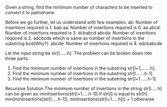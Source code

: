 Given a string, find the minimum number of characters to be inserted to convert it to palindrome.

Before we go further, let us understand with few examples:
    ab: Number of insertions required is 1. bab
    aa: Number of insertions required is 0. aa
    abcd: Number of insertions required is 3. dcbabcd
    abcda: Number of insertions required is 2. adcbcda which is same as number of insertions in the substring bcd(Why?).
    abcde: Number of insertions required is 4. edcbabcde


Let the input string be str[l……h]. The problem can be broken down into three parts:
1. Find the minimum number of insertions in the substring str[l+1,…….h].
2. Find the minimum number of insertions in the substring str[l…….h-1].
3. Find the minimum number of insertions in the substring str[l+1……h-1].

Recursive Solution
The minimum number of insertions in the string str[l…..h] can be given as:
minInsertions(str[l+1…..h-1]) if str[l] is equal to str[h]
min(minInsertions(str[l…..h-1]), minInsertions(str[l+1…..h])) + 1 otherwise
